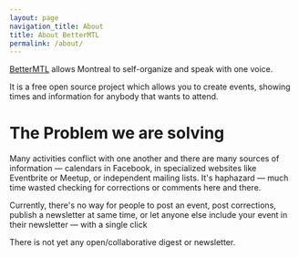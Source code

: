 ```yaml
---
layout: page
navigation_title: About
title: About BetterMTL
permalink: /about/
---
```


[BetterMTL](http://bettermtl.github.io) allows Montreal to self-organize and speak with one voice.

It is a free open source project which allows you to create events, showing times and information for anybody that wants to attend.

# The Problem we are solving

Many activities conflict with one another and there are many sources of information — calendars in Facebook, in specialized websites like Eventbrite or Meetup, or independent mailing lists. It's haphazard — much time wasted checking for corrections or comments here and there. 

Currently, there's no way for people to post an event, post corrections, publish a newsletter at same time, or let anyone else include your event in their newsletter — with a single click

There is not yet any open/collaborative digest or newsletter. 
